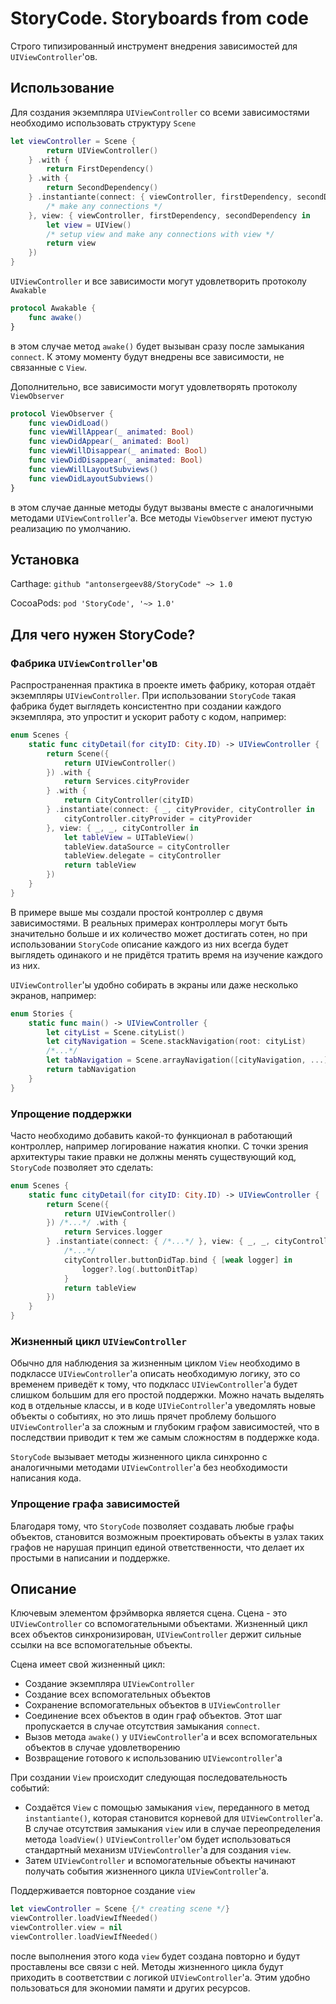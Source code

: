 # StoryCode. Storyboards from code

Строго типизированный инструмент внедрения зависимостей для `UIViewController`'ов.

## Использование

Для создания экземпляра `UIViewController` со всеми зависимостями необходимо использовать структуру `Scene`

```swift
let viewController = Scene {
        return UIViewController()
    } .with {
        return FirstDependency()
    } .with {
        return SecondDependency()
    } .instantiante(connect: { viewController, firstDependency, secondDependency in
        /* make any connections */
    }, view: { viewController, firstDependency, secondDependency in
        let view = UIView()
        /* setup view and make any connections with view */
        return view
    })
}
```

`UIViewController` и все зависимости могут удовлетворить протоколу `Awakable`

```swift
protocol Awakable {
    func awake()
}
```

в этом случае метод `awake()`  будет вызыван сразу после замыкания `connect`. К этому моменту будут внедрены все зависимости, не связанные с `View`.

Дополнительно, все зависимости могут удовлетворять протоколу `ViewObserver`

```swift
protocol ViewObserver {
    func viewDidLoad()
    func viewWillAppear(_ animated: Bool)
    func viewDidAppear(_ animated: Bool)
    func viewWillDisappear(_ animated: Bool)
    func viewDidDisappear(_ animated: Bool)
    func viewWillLayoutSubviews()
    func viewDidLayoutSubviews()
}
```

в этом случае данные методы будут вызваны вместе с аналогичными методами `UIViewController`'а. Все методы `ViewObserver` имеют пустую реализацию по умолчанию.

## Установка

Carthage: `github "antonsergeev88/StoryCode" ~> 1.0`

CocoaPods: `pod 'StoryCode', '~> 1.0'`

## Для чего нужен StoryCode?

### Фабрика `UIViewController`'ов

Распространенная практика в проекте иметь фабрику, которая отдаёт экземпляры `UIViewController`. При использовании `StoryCode` такая фабрика будет выглядеть консистентно при создании каждого экземпляра, это упростит и ускорит работу с кодом, например:

```swift
enum Scenes {
    static func cityDetail(for cityID: City.ID) -> UIViewController {
        return Scene({
            return UIViewController()
        }) .with {
            return Services.cityProvider
        } .with {
            return CityController(cityID)
        } .instantiate(connect: { _, cityProvider, cityController in
            cityController.cityProvider = cityProvider
        }, view: { _, _, cityController in
            let tableView = UITableView()
            tableView.dataSource = cityController
            tableView.delegate = cityController
            return tableView
        })
    }
}
```

В примере выше мы создали простой контроллер с двумя зависимостями. В реальных примерах контроллеры могут быть значительно больше и их количество может достигать сотен, но при использовании `StoryCode` описание каждого из них всегда будет выглядеть одинакого и не придётся тратить время на изучение каждого из них.

`UIViewController`'ы удобно собирать в экраны или даже несколько экранов, например:

```swift
enum Stories {
    static func main() -> UIViewController {
        let cityList = Scene.cityList()
        let cityNavigation = Scene.stackNavigation(root: cityList)
        /*...*/
        let tabNavigation = Scene.arrayNavigation([cityNavigation, ...])
        return tabNavigation
    }
}
```

### Упрощение поддержки

Часто необходимо добавить какой-то функционал в работающий контроллер, например логирование нажатия кнопки. С точки зрения архитектуры такие правки не должны менять существующий код, `StoryCode` позволяет это сделать:

```swift
enum Scenes {
    static func cityDetail(for cityID: City.ID) -> UIViewController {
        return Scene({
            return UIViewController()
        }) /*...*/ .with {
            return Services.logger
        } .instantiate(connect: { /*...*/ }, view: { _, _, cityController, logger in
            /*...*/
            cityController.buttonDidTap.bind { [weak logger] in
                logger?.log(.buttonDitTap)
            }
            return tableView
        })
    }
}
```

### Жизненный цикл `UIViewController`

Обычно для наблюдения за жизненным циклом `View` необходимо в подклассе `UIViewController`'а описать необходимую логику, это со временем приведёт к тому, что подкласс `UIViewController`'а будет слишком большим для его простой поддержки. Можно начать выделять код в отдельные классы, и в коде `UIVieController`'а уведомлять новые объекты о событиях, но это лишь прячет проблему большого `UIViewController`'а за сложным и глубоким графом зависимостей, что в последствии приводит к тем же самым сложностям в поддержке кода.

`StoryCode` вызывает методы жизненного цикла синхронно с аналогичными методами `UIViewController`'а без необходимости написания кода.

### Упрощение графа зависимостей

Благодаря тому, что `StoryCode` позволяет создавать любые графы объектов, становится возможным проектировать объекты в узлах таких графов не нарушая принцип единой ответственности, что делает их простыми в написании и поддержке.  

## Описание

Ключевым элементом фрэймворка является сцена. Сцена - это `UIViewController` со вспомогательными объектами. Жизненный цикл всех объектов синхронизирован, `UIViewController` держит сильные ссылки на все вспомогательные объекты.

Сцена имеет свой жизненный цикл:

- Создание экземпляра `UIViewController`
- Создание всех вспомогательных объектов
- Сохранение вспомогательных объектов в `UIViewController`
- Соединение всех объектов в один граф объектов. Этот шаг пропускается в случае отсутствия замыкания `connect`.
- Вызов метода `awake()` у `UIViewController`'а и всех вспомогательных объектов в случае удовлетворению
- Возвращение готового к использованию `UIViewcontroller`'а

При создании `View` происходит следующая последовательность событий:

- Создаётся `View` с помощью замыкания `view`, переданного в метод `instantiante()`, которая становится корневой для `UIViewController`'а. В случае отсутствия замыкания `view` или в случае переопределения метода `loadView()` `UIViewController`'ом будет использоваться стандартный механизм `UIViewController`'а для создания `view`.
- Затем `UIViewController` и вспомогательные объекты начинают получать события жизненного цикла `UIViewController`'а.

Поддерживается повторное создание `view`

```swift
let viewController = Scene {/* creating scene */}
viewController.loadViewIfNeeded()
viewController.view = nil
viewController.loadViewIfNeeded()
```

после выполнения этого кода `view` будет создана повторно и будут проставлены все связи с ней. Методы жизненного цикла будут приходить в соответствии с логикой `UIViewController`'а. Этим удобно пользоваться для экономии памяти и других ресурсов.
